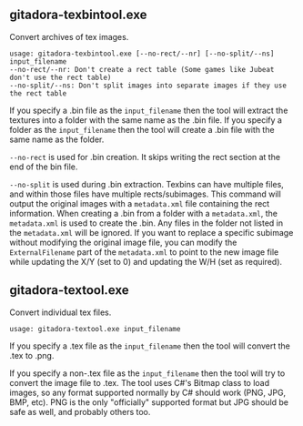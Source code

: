 ## gitadora-texbintool.exe
Convert archives of tex images.
```
usage: gitadora-texbintool.exe [--no-rect/--nr] [--no-split/--ns] input_filename
--no-rect/--nr: Don't create a rect table (Some games like Jubeat don't use the rect table)
--no-split/--ns: Don't split images into separate images if they use the rect table
```

If you specify a .bin file as the `input_filename` then the tool will extract the textures into a folder with the same name as the .bin file.
If you specify a folder as the `input_filename` then the tool will create a .bin file with the same name as the folder.

`--no-rect` is used for .bin creation. It skips writing the rect section at the end of the bin file.

`--no-split` is used during .bin extraction. Texbins can have multiple files, and within those files have multiple rects/subimages.
This command will output the original images with a `metadata.xml` file containing the rect information.
When creating a .bin from a folder with a `metadata.xml`, the `metadata.xml` is used to create the .bin. Any files in the folder not listed in the `metadata.xml` will be ignored.
If you want to replace a specific subimage without modifying the original image file, you can modify the `ExternalFilename` part of the `metadata.xml` to point to the new image file while updating the X/Y (set to 0) and updating the W/H (set as required).

## gitadora-textool.exe
Convert individual tex files.
```
usage: gitadora-textool.exe input_filename
```

If you specify a .tex file as the `input_filename` then the tool will convert the .tex to .png.

If you specify a non-.tex file as the `input_filename` then the tool will try to convert the image file to .tex.
The tool uses C#'s Bitmap class to load images, so any format supported normally by C# should work (PNG, JPG, BMP, etc).
PNG is the only "officially" supported format but JPG should be safe as well, and probably others too.
